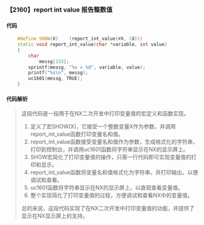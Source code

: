 ### 【2160】report int value 报告整数值

#### 代码

```cpp
    #define SHOW(X)    (report_int_value(#X, (X)))  
    static void report_int_value(char *variable, int value)  
    {  
        char  
            messg[133];  
        sprintf(messg, "%s = %d", variable, value);  
        printf("%s\n", messg);  
        uc1601(messg, TRUE);  
    }

```

#### 代码解析

> 这段代码是一段用于在NX二次开发中打印变量值的宏定义和函数实现。
>
> 1. 定义了宏SHOW(X)，它接受一个整数变量X作为参数，并调用report_int_value函数打印变量名和值。
> 2. report_int_value函数接受变量名和值作为参数，生成格式化的字符串，打印到控制台，并调用uc1601函数将字符串显示在NX的显示屏上。
> 3. SHOW宏简化了打印变量值的操作，只需一行代码即可实现变量值的打印和显示。
> 4. report_int_value函数将变量名和值格式化为字符串，并打印输出，以便调试和查看。
> 5. uc1601函数将字符串显示在NX的显示屏上，以直观查看变量值。
> 6. 整个实现简化了打印变量值的过程，方便调试和查看NX中的变量值。
>
> 总的来说，这段代码实现了在NX二次开发中打印变量值的功能，并提供了显示在NX显示屏上的支持。
>
